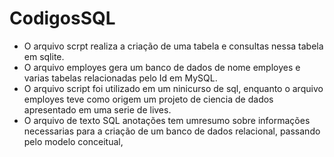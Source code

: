 # CodigosSQL
- O arquivo scrpt realiza a criação de uma tabela e consultas nessa tabela em sqlite.
- O arquivo employes gera um banco de dados de nome employes e varias tabelas relacionadas pelo Id em MySQL.
- O arquivo script foi utilizado em um ninicurso de sql, enquanto o arquivo employes teve como origem um projeto de ciencia de dados apresentado em uma serie de lives.
- O arquivo de texto SQL anotações tem umresumo sobre informações necessarias para a criação de um banco de dados relacional, passando pelo modelo conceitual, 

